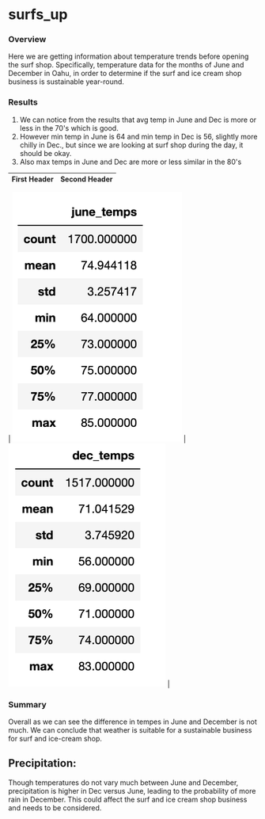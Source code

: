 # surfs_up

### Overview
Here we are getting information about temperature trends before opening the surf shop. Specifically, temperature data for the months of June and December in Oahu, in order to determine if the surf and ice cream shop business is sustainable year-round.

### Results
1. We can notice from the results that avg temp in June and Dec is more or less in the 70's which is good.
2. However min temp in June is 64 and min temp in Dec is 56, slightly more chilly in Dec., but since we are looking at surf shop during the day, it should be okay.
3. Also max temps in June and Dec are more or less similar in the 80's

| First Header  | Second Header |
| ------------- | ------------- |
|
![Temperatures in June](https://github.com/sag7221/surfs_up/blob/main/Images/Actual_June_Temps.png)
  | ![Temperatures in Dec](https://github.com/sag7221/surfs_up/blob/main/Images/June_Temps.png)  |

### Summary
Overall as we can see the difference in tempes in June and December is not much. We can conclude that weather is suitable for a sustainable business for surf and ice-cream shop.

## Precipitation:
Though temperatures do not vary much between June and December, precipitation is higher in Dec versus June, leading to the probability of more rain in December.
This could affect the surf and ice cream shop business and needs to be considered.


